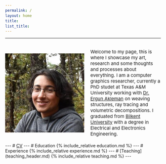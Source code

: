 ```yaml
---
permalink: /
layout: home
title: 
list_title: 
---
```


<style>
    .container{
        display:flex;
        align-items: center;
        justify-content: left;
        padding-top: 20px;
        padding-bottom: 20px;
    }
    .img{
        float:left;
    }
    .text{
        width:512px;
        font-size: 15px;
        padding-left: 20px;
    }
</style>
<!-- Google tag (gtag.js) -->
<script async src="https://www.googletagmanager.com/gtag/js?id=G-7K4JVH2ST9"></script>
<script>
  window.dataLayer = window.dataLayer || [];
  function gtag(){dataLayer.push(arguments);}
  gtag('js', new Date());

  gtag('config', 'G-7K4JVH2ST9');
</script>
---
<div class="container">
    <img src="../assets/imgs/pp.jpg" width=256px height=256px>
<div class="text">
Welcome to my page, this is where I showcase my art, research and some thoughts and processes about everything. I am a computer graphics researcher, currently a PhD studet at Texas A&M University working with <a href="http://people.tamu.edu/~ergun/">Dr. Ergun Akleman</a> on weaving structures, ray tracing and volumetric decompositions. I graduated from <a href="https://w3.bilkent.edu.tr/bilkent/">Bilkent University</a> with a degree in Electrical and Electronics Engineering. 
</div>
</div>
---
# <a href="../assets/pdfs/TolgaYildiz_CV.pdf" target="_blank">CV</a>
---
# Education
{% include_relative education.md %}
---
# Experience
{% include_relative experience.md %}
---
# [Teaching](teaching_header.md)
{% include_relative teaching.md %}
---



